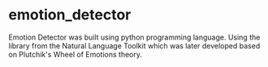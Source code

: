 # emotion_detector
Emotion Detector was built using python programming language. Using the library from the Natural Language Toolkit which was later developed based on Plutchik's Wheel of Emotions theory.
